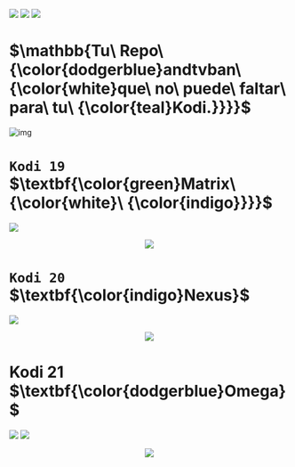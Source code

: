 <p align="left">
<img src="https://img.shields.io/badge/REPOSITORIO_ANDTVBAN%20-Matrix-yellogreen"> 
<img src="https://img.shields.io/badge/Nexus-indigo">
<img src="https://img.shields.io/badge/Omega-dodgerblue">
</p>
 
# $\mathbb{Tu\ Repo\ {\color{dodgerblue}andtvban\ {\color{white}que\ no\ puede\ faltar\ para\ tu\ {\color{teal}Kodi.}}}}$



![img](https://)
# `Kodi 19` $\textbf{\color{green}Matrix\ {\color{white}\ {\color{indigo}}}}$
<p align="left">
<img src="https://img.shields.io/badge/ANDTV-Matrix-yellogreen">
<p align="center">
<img src="https://i.imgur.com/FmHatKc.png">
</p>

# `Kodi 20` $\textbf{\color{indigo}Nexus}$
<p align="left">
<img src="https://img.shields.io/badge/TVBAN-LA%20ORIGINAL-8A2BE2">  
<p align="center">
<img src="https://i.imgur.com/19lQWCN.png">  
</p>

<h1 align="left"> Kodi 21 $\textbf{\color{dodgerblue}Omega}$ </h1>
<p align="left">
<img src="https://img.shields.io/badge/ESTADO_ANDTVBAN-EN_PR%C3%93XIMOS_D%C3%8DAS-dodgerblue">
<img src="https://img.shields.io/badge/FUNCIONANDO-dodgerblue">
<p align="center">
<img src="https://i.imgur.com/vRAclmv.jpg"> 
</p>





